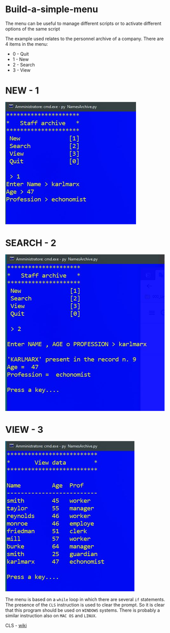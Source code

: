 # Build-a-simple-menu
The menu can be useful to manage different scripts or to activate different options of the same script

The example used relates to the personnel archive of a company. 
There are 4 items in the menu:
* 0 - Quit
* 1 - New
* 2 - Search
* 3 - View
# NEW - 1
![Image](pic/new.JPG)

# SEARCH - 2
![Image](pic/search.JPG)

# VIEW - 3
![Image](pic/view.JPG)

The menu is based on a `while` loop in which there are several `if` statements.
The presence of the `CLS` instruction is used to clear the prompt. 
So it is clear that this program should be used on `WINDOWS` systems. 
There is probably a similar instruction also on `MAC OS` and `LINUX`.

CLS - [wiki](https://en.wikipedia.org/wiki/CLS_(command))
